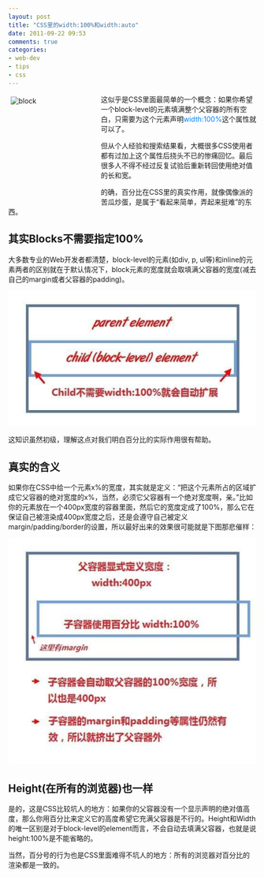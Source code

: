 ```yaml
---
layout: post
title: "CSS里的width:100%和width:auto"
date: 2011-09-22 09:53
comments: true
categories:
- web-dev
- tips
- css
---
```



<img height="200" alt="block" src="{{ site.static_base }}/downloads/images/2011_09/width100css.jpg" width="178" align="left" style="margin:5px"/> 这似乎是CSS里面最简单的一个概念：如果你希望一个block-level的元素填满整个父容器的所有空白，只需要为这个元素声明<font color="#0080ff">width:100%</font>这个属性就可以了。

但从个人经验和搜索结果看，大概很多CSS使用者都有过加上这个属性后挠头不已的惨痛回忆。最后很多人不得不经过反复试验后重新转回使用绝对值的长和宽。

的确，百分比在CSS里的真实作用，就像偶像派的苦瓜炒蛋，是属于“看起来简单，弄起来挺难”的东西。

其实Blocks不需要指定100%
-----------------------------------

大多数专业的Web开发者都清楚，block-level的元素(如div, p, ul等)和inline的元素两者的区别就在于默认情况下，block元素的宽度就会取填满父容器的宽度(减去自己的margin或者父容器的padding)。


![block element is not needed](/downloads/images/2011_09/blockelementnoneed.jpg "Don't touch me...")

这知识虽然初级，理解这点对我们明白百分比的实际作用很有帮助。

真实的含义
------------------

如果你在CSS中给一个元素x%的宽度，其实就是定义：“把这个元素所占的区域扩成它父容器的绝对宽度的x%，当然，必须它父容器有一个绝对宽度啊，亲。”比如你的元素放在一个400px宽度的容器里面，然后它的宽度定成了100%，那么它在保证自己被渲染成400px宽度之后，还是会遵守自己被定义margin/padding/border的设置，所以最好出来的效果很可能就是下图那悲催样：


![just pull](/downloads/images/2011_09/childequal.jpg "Don't touch me...")

Height(在所有的浏览器)也一样
-------------------------

是的，这是CSS比较坑人的地方：如果你的父容器没有一个显示声明的绝对值高度，那么你用百分比来定义它的高度希望它充满父容器是不行的。Height和Width的唯一区别是对于block-level的element而言，不会自动去填满父容器，也就是说height:100%是不能省略的。

当然，百分号的行为也是CSS里面难得不坑人的地方：所有的浏览器对百分比的渲染都是一致的。
